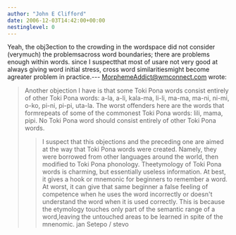 ```yaml
---
author: "John E Clifford"
date: 2006-12-03T14:42:00+00:00
nestinglevel: 0
---
```

Yeah, the obj3ection to the crowding in the wordspace did not consider (verymuch) the problemsacross word boundaries; there are problems enough within words. since I suspectthat most of usare not very good at always giving word initial stress, cross word similaritiesmight become agreater problem in practice.---
 [MorphemeAddict@wmconnect.com](mailto://MorphemeAddict@wmconnect.com) wrote:

> Another objection I have is that some Toki Pona words consist entirely of
> other Toki Pona words: a-la, a-li, kala-ma, li-li, ma-ma, ma-ni, ni-mi, o-ko,
> pi-ni, pi-pi, uta-la. The worst offenders here are the words that formrepeats
> of some of the commonest Toki Pona words: lili, mama, pipi. No Toki Pona word
> should consist entirely of other Toki Pona words.
>> I suspect that this objections and the preceding one are aimed at the way
> that Toki Pona words were created. Namely, they were borrowed from other
> languages around the world, then modified to Toki Pona phonology. Theetymology of
> Toki Pona words is charming, but essentially useless information. At best, it
> gives a hook or mnemonic for beginners to remember a word. At worst, it can
> give that same beginner a false feeling of competence when he uses the word
> incorrectly or doesn't understand the word when it is used correctly. This is
> because the etymology touches only part of the semantic range of a word,leaving
> the untouched areas to be learned in spite of the mnenomic.
>> jan Setepo / stevo
>
